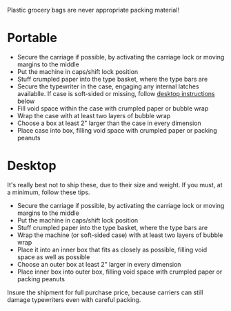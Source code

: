 <!-- TITLE: Shipping -->
<!-- SUBTITLE: Tips for safely shipping typewriters -->

Plastic grocery bags are never appropriate packing material!
# Portable
* Secure the carriage if possible, by activating the carriage lock or moving margins to the middle
* Put the machine in caps/shift lock position
* Stuff crumpled paper into the type basket, where the type bars are
* Secure the typewriter in the case, engaging any internal latches availablle. If case is soft-sided or missing, follow [desktop instructions](#desktop) below
* Fill void space within the case with crumpled paper or bubble wrap
* Wrap the case with at least two layers of bubble wrap
* Choose a box at least 2" larger than the case in every dimension
* Place case into box, filling void space with crumpled paper or packing peanuts
# Desktop
It's really best not to ship these, due to their size and weight. If you must, at a minimum, follow these tips.

* Secure the carriage if possible, by activating the carriage lock or moving margins to the middle
* Put the machine in caps/shift lock position
* Stuff crumpled paper into the type basket, where the type bars are
* Wrap the machine (or soft-sided case) with at least two layers of bubble wrap
* Place it into an inner box that fits as closely as possible, filling void space as well as possible
* Choose an outer box at least 2" larger in every dimension
* Place inner box into outer box, filling void space with crumpled paper or packing peanuts

Insure the shipment for full purchase price, because carriers can still damage typewriters even with careful packing.